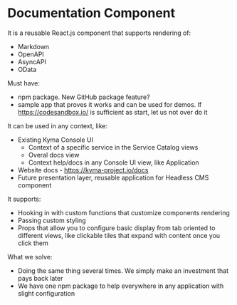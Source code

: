 # Documentation Component

It is a reusable React.js component that supports rendering of:
- Markdown
- OpenAPI
- AsyncAPI
- OData

Must have:
- npm package. New GitHub package feature?
- sample app that proves it works and can be used for demos. If https://codesandbox.io/ is sufficient as start, let us not over do it


It can be used in any context, like:
- Existing Kyma Console UI
  - Context of a specific service in the Service Catalog views
  - Overal docs view
  - Context help/docs in any Console UI view, like Application
- Website docs - https://kyma-project.io/docs
- Future presentation layer, reusable application for Headless CMS component

It supports:
- Hooking in with custom functions that customize components rendering
- Passing custom styling
- Props that allow you to configure basic display from tab oriented to different views, like clickable tiles that expand with content once you click them

What we solve:
- Doing the same thing several times. We simply make an investment that pays back later
- We have one npm package to help everywhere in any application with slight configuration
